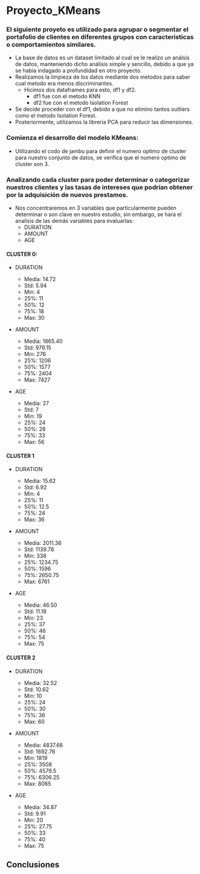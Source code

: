 # Proyecto_KMeans

### El siguiente proyeto es utilizado para agrupar o segmentar el portafolio de clientes en diferentes grupos con caracteristicas o comportamientos similares. 

- La base de datos es un dataset limitado al cual se le realizo un análsis de datos, manteniendo dicho análisis simple y sencillo, debido a que ya se habia indagado a profundidad en otro proyecto.
- Realizamos la limpieza de los datos mediante dos metodos para saber cual metodo era menos discriminantes.
  - Hicimos dos dataframes para esto, df1 y df2.
    - df1 fue con el metodo KNN
    - df2 fue con el metodo Isolation Forest
- Se decide proceder con el df1, debido a que no elimino tantos outliers como el metodo Isolation Forest.
- Posteriormente, utilizamos la libreria PCA para reducir las dimensiones.

### Comienza el desarrollo del modelo KMeans:

- Utilizando el codo de jambu para definir el numero optimo de cluster para nuestro conjunto de datos, se verifica que el numero optimo de cluster son 3.

### Analizando cada cluster para poder determinar o categorizar nuestros clientes y las tasas de intereses que podrían obtener por la adquisición de nuevos prestamos.

- Nos concentraremos en 3 variables que particularmente pueden determinar o son clave en nuestro estudio, sin embargo, se hará el analisis de las demás variables para evaluarlas:
  - DURATION
  - AMOUNT
  - AGE

#### CLUSTER 0:
- DURATION
  - Media: 14.72
  - Std: 5.94
  - Min: 4
  - 25%: 11
  - 50%: 12
  - 75%: 18
  - Max: 30

- AMOUNT
  - Media: 1865.40
  - Std: 979.15
  - Min: 276
  - 25%: 1206
  - 50%: 1577
  - 75%: 2404
  - Max: 7427
 
- AGE
  - Media: 27
  - Std: 7
  - Min: 19
  - 25%: 24
  - 50%: 28
  - 75%: 33
  - Max: 56
 
#### CLUSTER 1

- DURATION
  - Media: 15.62
  - Std: 6.92
  - Min: 4
  - 25%: 11
  - 50%: 12.5
  - 75%: 24
  - Max: 36

- AMOUNT
  - Media: 2011.36
  - Std: 1139.78
  - Min: 338
  - 25%: 1234.75
  - 50%: 1596
  - 75%: 2650.75
  - Max: 6761
 
- AGE
  - Media: 46.50
  - Std: 11.18
  - Min: 23
  - 25%: 37
  - 50%: 46
  - 75%: 54
  - Max: 75
 
#### CLUSTER 2

- DURATION
  - Media: 32.52
  - Std: 10.62
  - Min: 10
  - 25%: 24
  - 50%: 30
  - 75%: 36
  - Max: 60

- AMOUNT
  - Media: 4837.66
  - Std: 1692.76
  - Min: 1819
  - 25%: 3508
  - 50%: 4579.5
  - 75%: 6306.25
  - Max: 8065
 
- AGE
  - Media: 34.87
  - Std: 9.91
  - Min: 20
  - 25%: 27.75
  - 50%: 33
  - 75%: 40
  - Max: 75

 ## Conclusiones
 
